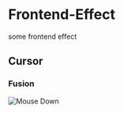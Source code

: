 # Frontend-Effect
some frontend effect
## Cursor
### Fusion
![Mouse Down](https://github.com/Alcostein/sample/Fusion_MouseDown.gif)
